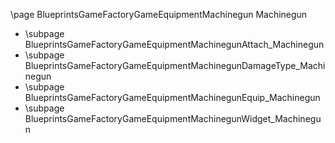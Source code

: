\page BlueprintsGameFactoryGameEquipmentMachinegun Machinegun
- \subpage BlueprintsGameFactoryGameEquipmentMachinegunAttach_Machinegun
- \subpage BlueprintsGameFactoryGameEquipmentMachinegunDamageType_Machinegun
- \subpage BlueprintsGameFactoryGameEquipmentMachinegunEquip_Machinegun
- \subpage BlueprintsGameFactoryGameEquipmentMachinegunWidget_Machinegun
